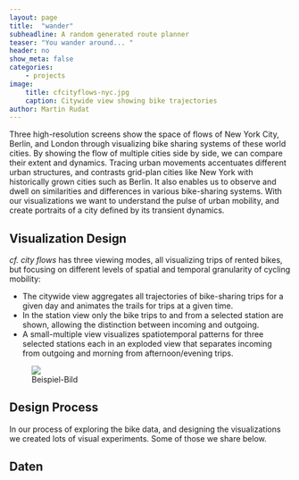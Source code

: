 ```yaml
---
layout: page
title:  "wander"
subheadline: A random generated route planner
teaser: "You wander around... "
header: no
show_meta: false
categories:
    - projects
image:
    title: cfcityflows-nyc.jpg
    caption: Citywide view showing bike trajectories
author: Martin Rudat
---
```


Three high-resolution screens show the space of flows of New York City, Berlin, and London through visualizing bike sharing systems of these world cities. By showing the flow of multiple cities side by side, we can compare their extent and dynamics. Tracing urban movements accentuates different urban structures, and contrasts grid-plan cities like New York with historically grown cities such as Berlin. It also enables us to observe and dwell on similarities and differences in various bike-sharing systems. With our visualizations we want to understand the pulse of urban mobility, and create portraits of a city defined by its transient dynamics.


## Visualization Design
*cf. city flows* has three viewing modes, all visualizing trips of rented bikes, but focusing on different levels of spatial and temporal granularity of cycling mobility:

* The citywide view aggregates all trajectories of bike-sharing trips for a given day and animates the trails for trips at a given time.
* In the station view only the bike trips to and from a selected station are shown, allowing the distinction between incoming and outgoing.
* A small-multiple view visualizes spatiotemporal patterns for three selected stations each in an exploded view that separates incoming from outgoing and morning from afternoon/evening trips.

<figure>
  <img src="{{ site.urlimg }}/indexical-vis.jpg" />
  <figcaption >Beispiel-Bild</figcaption>
</figure>



## Design Process
In our process of exploring the bike data, and designing the visualizations we created lots of visual experiments. Some of those we share below.


## Daten
